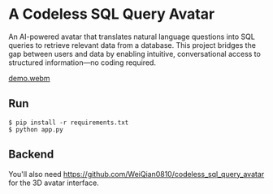 # A Codeless SQL Query Avatar
An AI-powered avatar that translates natural language questions into SQL queries to retrieve relevant data from a database. This project bridges the gap between users and data by enabling intuitive, conversational access to structured information—no coding required.

[demo.webm](https://github.com/user-attachments/assets/c3e12448-ce9a-40e2-b786-bb5dbbd41730)

## Run
```
$ pip install -r requirements.txt
$ python app.py
```

## Backend
You'll also need https://github.com/WeiQian0810/codeless_sql_query_avatar for the 3D avatar interface.
